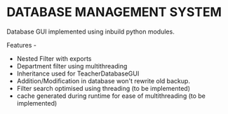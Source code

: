 # DATABASE MANAGEMENT SYSTEM
Database GUI implemented using inbuild python modules.

Features -
 - Nested Filter with exports
 - Department filter using multithreading
 - Inheritance used for TeacherDatabaseGUI
 - Addition/Modification in database won't rewrite old backup.
 - Filter search optimised using threading (to be implemented)
 - cache generated during runtime for ease of multithreading (to be implemented)
